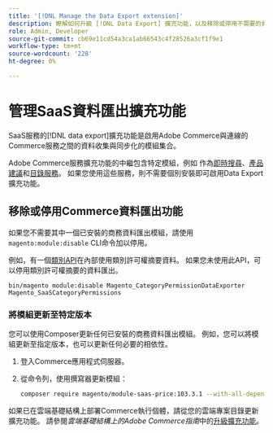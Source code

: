 ```yaml
---
title: '[!DNL Manage the Data Export extension]'
description: 瞭解如何升級 [!DNL Data Export] 擴充功能，以及移除或停用不需要的資料匯出服務。
role: Admin, Developer
source-git-commit: cb69e11cd54a3ca1ab66543c4f28526a3cf1f9e1
workflow-type: tm+mt
source-wordcount: '228'
ht-degree: 0%

---
```


# 管理SaaS資料匯出擴充功能

SaaS服務的[!DNL data export]擴充功能是啟用Adobe Commerce與連線的Commerce服務之間的資料收集與同步化的模組集合。

Adobe Commerce服務擴充功能的中繼包含特定模組，例如
作為[即時搜尋](/help/live-search/overview.md)、[產品建議](/help/product-recommendations/overview.md)和[目錄服務](/help/catalog-service/overview.md)。 如果您使用這些服務，則不需要個別安裝即可啟用Data Export擴充功能。

## 移除或停用Commerce資料匯出功能

如果您不需要其中一個已安裝的商務資料匯出模組，請使用`magento:module:disable` CLI命令加以停用。

例如，有一個[類別API](https://developer.adobe.com/commerce/services/graphql/catalog-service/categories/)在內部使用類別許可權摘要資料。 如果您未使用此API，可以停用類別許可權摘要的資料匯出。

```shell script
bin/magento module:disable Magento_CategoryPermissionDataExporter Magento_SaaSCategoryPermissions
```

### 將模組更新至特定版本

您可以使用Composer更新任何已安裝的商務資料匯出模組。 例如，您可以將模組更新至指定版本，也可以更新任何必要的相依性。

1. 登入Commerce應用程式伺服器。

1. 從命令列，使用撰寫器更新模組：

   ```bash
   composer require magento/module-saas-price:103.3.1 --with-all-dependencies
   ```

如果已在雲端基礎結構上部署Commerce執行個體，請從您的雲端專案目錄更新擴充功能。 請參閱&#x200B;_雲端基礎結構上的Adobe Commerce指南_&#x200B;中的[升級擴充功能](https://experienceleague.adobe.com/zh-hant/docs/commerce-cloud-service/user-guide/configure-store/extensions#upgrade-an-extension)。

